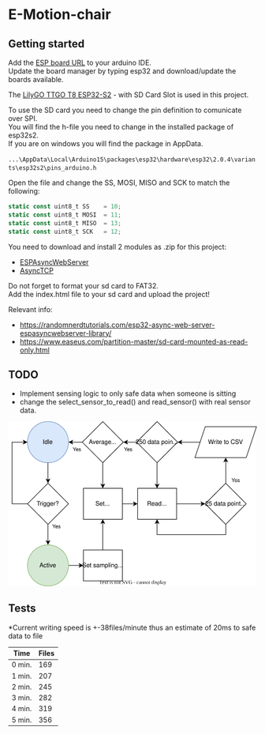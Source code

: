 # E-Motion-chair

## Getting started

Add the [ESP board URL] to your arduino IDE.  
Update the board manager by typing esp32 and download/update the boards available.

The [LilyGO TTGO T8 ESP32-S2] - with SD Card Slot is used in this project.  

To use the SD card you need to change the pin definition to comunicate over SPI.  
You will find the h-file you need to change in the installed package of esp32s2.  
If you are on windows you will find the package in AppData.

`...\AppData\Local\Arduino15\packages\esp32\hardware\esp32\2.0.4\variants\esp32s2\pins_arduino.h`  

Open the file and change the SS, MOSI, MISO and SCK to match the following:

```js
static const uint8_t SS    = 10;
static const uint8_t MOSI  = 11;
static const uint8_t MISO  = 13;
static const uint8_t SCK   = 12;
```

You need to download and install 2 modules as .zip for this project:
* [ESPAsyncWebServer] 
* [AsyncTCP]

[ESP board URL]: https://raw.githubusercontent.com/espressif/arduino-esp32/gh-pages/package_esp32_dev_index.json
[ESPAsyncWebServer]: https://github.com/me-no-dev/ESPAsyncWebServer/archive/master.zip
[AsyncTCP]: https://github.com/me-no-dev/AsyncTCP/archive/master.zip
[LilyGO TTGO T8 ESP32-S2]: https://www.tinytronics.nl/shop/en/development-boards/microcontroller-boards/with-wi-fi/lilygo-ttgo-t8-esp32-s2-with-sd-card-slot

Do not forget to format your sd card to FAT32.  
Add the index.html file to your sd card and upload the project!

Relevant info:
* https://randomnerdtutorials.com/esp32-async-web-server-espasyncwebserver-library/
* https://www.easeus.com/partition-master/sd-card-mounted-as-read-only.html

## TODO

* Implement sensing logic to only safe data when someone is sitting
* change the select_sensor_to_read() and read_sensor() with real sensor data.

<p align="center">
<img src="./e-motion-chair-smart-sensing.svg">
</p> 

## Tests

*Current writing speed is +-38files/minute thus an estimate of 20ms to safe data to file

<div align="center">

|  Time  | Files | 
|--------|-------|
| 0 min. |  169  |
| 1 min. |  207  |
| 2 min. |  245  |
| 3 min. |  282  |
| 4 min. |  319  |
| 5 min. |  356  |

</div>

